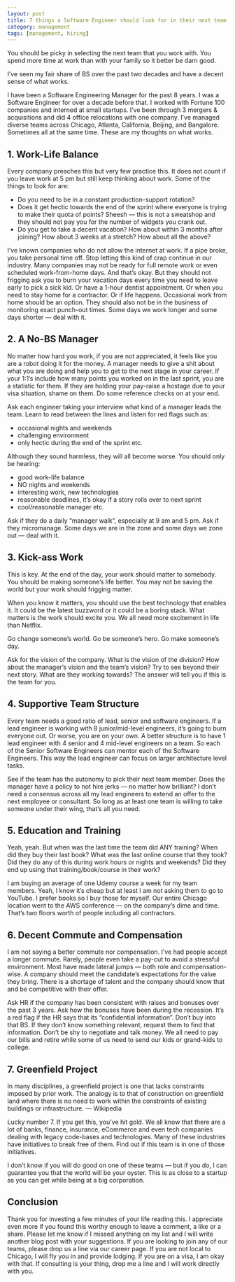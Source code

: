 ```yaml
---
layout: post
title: 7 things a Software Engineer should look for in their next team
category: management
tags: [management, hiring]
---
```

You should be picky in selecting the next team that you work with. You spend more time at work than with your family so it better be darn good.

I’ve seen my fair share of BS over the past two decades and have a decent sense of what works.

I have been a Software Engineering Manager for the past 8 years. I was a Software Engineer for over a decade before that. I worked with Fortune 100 companies and interned at small startups. I’ve been through 3 mergers & acquisitions and did 4 office relocations with one company. I’ve managed diverse teams across Chicago, Atlanta, California, Beijing, and Bangalore. Sometimes all at the same time. These are my thoughts on what works.

## 1. Work-Life Balance

Every company preaches this but very few practice this. It does not count if you leave work at 5 pm but still keep thinking about work. Some of the things to look for are:

* Do you need to be in a constant production-support rotation?
* Does it get hectic towards the end of the sprint where everyone is trying to make their quota of points? Sheesh — this is not a sweatshop and they should not pay you for the number of widgets you crank out.
* Do you get to take a decent vacation? How about within 3 months after joining? How about 3 weeks at a stretch? How about all the above?

I’ve known companies who do not allow the internet at work. If a pipe broke, you take personal time off. Stop letting this kind of crap continue in our industry. Many companies may not be ready for full remote work or even scheduled work-from-home days. And that’s okay. But they should not frigging ask you to burn your vacation days every time you need to leave early to pick a sick kid. Or have a 1-hour dentist appointment. Or when you need to stay home for a contractor. Or if life happens. Occasional work from home should be an option. They should also not be in the business of monitoring exact punch-out times. Some days we work longer and some days shorter — deal with it.

## 2. A No-BS Manager

No matter how hard you work, if you are not appreciated, it feels like you are a robot doing it for the money. A manager needs to give a shit about what you are doing and help you to get to the next stage in your career. If your 1:1’s include how many points you worked on in the last sprint, you are a statistic for them. If they are holding your pay-raise a hostage due to your visa situation, shame on them. Do some reference checks on at your end.

Ask each engineer taking your interview what kind of a manager leads the team. Learn to read between the lines and listen for red flags such as:

* occasional nights and weekends
* challenging environment
* only hectic during the end of the sprint etc.

Although they sound harmless, they will all become worse. You should only be hearing:

* good work-life balance
* NO nights and weekends
* interesting work, new technologies
* reasonable deadlines, it’s okay if a story rolls over to next sprint
* cool/reasonable manager etc.

Ask if they do a daily “manager walk”, especially at 9 am and 5 pm. Ask if they micromanage. Some days we are in the zone and some days we zone out — deal with it.

## 3. Kick-ass Work

This is key. At the end of the day, your work should matter to somebody. You should be making someone’s life better. You may not be saving the world but your work should frigging matter.

When you know it matters, you should use the best technology that enables it. It could be the latest buzzword or it could be a boring stack. What matters is the work should excite you. We all need more excitement in life than Netflix.

Go change someone’s world. Go be someone’s hero. Go make someone’s day.

Ask for the vision of the company. What is the vision of the division? How about the manager’s vision and the team’s vision? Try to see beyond their next story. What are they working towards? The answer will tell you if this is the team for you.

## 4. Supportive Team Structure

Every team needs a good ratio of lead, senior and software engineers. If a lead engineer is working with 8 junior/mid-level engineers, it’s going to burn everyone out. Or worse, you are on your own. A better structure is to have 1 lead engineer with 4 senior and 4 mid-level engineers on a team. So each of the Senior Software Engineers can mentor each of the Software Engineers. This way the lead engineer can focus on larger architecture level tasks.

See if the team has the autonomy to pick their next team member. Does the manager have a policy to not hire jerks — no matter how brilliant? I don’t need a consensus across all my lead engineers to extend an offer to the next employee or consultant. So long as at least one team is willing to take someone under their wing, that’s all you need.

## 5. Education and Training

Yeah, yeah. But when was the last time the team did ANY training? When did they buy their last book? What was the last online course that they took? Did they do any of this during work hours or nights and weekends? Did they end up using that training/book/course in their work?

I am buying an average of one Udemy course a week for my team members. Yeah, I know it’s cheap but at least I am not asking them to go to YouTube. I prefer books so I buy those for myself. Our entire Chicago location went to the AWS conference — on the company’s dime and time. That’s two floors worth of people including all contractors.

## 6. Decent Commute and Compensation

I am not saying a better commute nor compensation. I’ve had people accept a longer commute. Rarely, people even take a pay-cut to avoid a stressful environment. Most have made lateral jumps — both role and compensation-wise. A company should meet the candidate’s expectations for the value they bring. There is a shortage of talent and the company should know that and be competitive with their offer.

Ask HR if the company has been consistent with raises and bonuses over the past 3 years. Ask how the bonuses have been during the recession. It’s a red flag if the HR says that its “confidential information”. Don’t buy into that BS. If they don’t know something relevant, request them to find that information. Don’t be shy to negotiate and talk money. We all need to pay our bills and retire while some of us need to send our kids or grand-kids to college.

## 7. Greenfield Project

In many disciplines, a greenfield project is one that lacks constraints imposed by prior work. The analogy is to that of construction on greenfield land where there is no need to work within the constraints of existing buildings or infrastructure. — Wikipedia

Lucky number 7. If you get this, you’ve hit gold. We all know that there are a lot of banks, finance, insurance, eCommerce and even tech companies dealing with legacy code-bases and technologies. Many of these industries have initiatives to break free of them. Find out if this team is in one of those initiatives.

I don’t know if you will do good on one of these teams — but if you do, I can guarantee you that the world will be your oyster. This is as close to a startup as you can get while being at a big corporation.

## Conclusion

Thank you for investing a few minutes of your life reading this. I appreciate even more if you found this worthy enough to leave a comment, a like or a share. Please let me know if I missed anything on my list and I will write another blog post with your suggestions. If you are looking to join any of our teams, please drop us a line via our career page. If you are not local to Chicago, I will fly you in and provide lodging. If you are on a visa, I am okay with that. If consulting is your thing, drop me a line and I will work directly with you.
